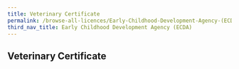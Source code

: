 ```yaml
---
title: Veterinary Certificate
permalink: /browse-all-licences/Early-Childhood-Development-Agency-(ECDA)/
third_nav_title: Early Childhood Development Agency (ECDA)
---
```

## Veterinary Certificate
